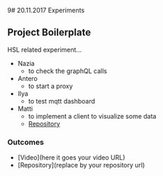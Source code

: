 9# 20.11.2017 Experiments

## Project Boilerplate

HSL related experiment...

* Nazia
  * to check the graphQL calls
* Antero
  * to start a proxy 
* Ilya
  * to test mqtt dashboard 
* Matti
  * to implement a client to visualize some data
  * [Repository](https://github.com/apinf/experimentation-mondays/issues/29)

### Outcomes

- [Video](here it goes your video URL)
- [Repository](replace by your repository url)

